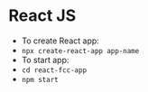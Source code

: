 # React JS 
- To create React app:
- `npx create-react-app app-name`
- To start app:
- `cd react-fcc-app`
- `npm start`
